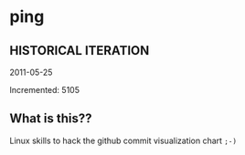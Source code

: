 # ping

## HISTORICAL ITERATION
2011-05-25

Incremented: 5105

## What is this?? 
Linux skills to hack the github commit visualization chart `;-)`

